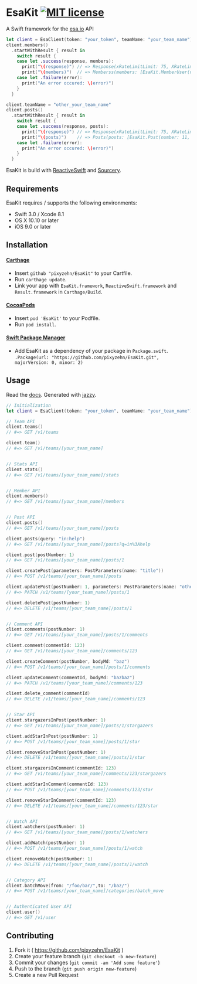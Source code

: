 # EsaKit [![MIT license](https://img.shields.io/badge/license-MIT-lightgrey.svg)](https://raw.githubusercontent.com/pixyzehn/EsaKit/master/LICENSE.md)
A Swift framework for the [esa.io](https://esa.io/) API

```swift
let client = EsaClient(token: "your_token", teamName: "your_team_name")
client.members()
  .startWithResult { result in
    switch result {
    case let .success(response, members):
      print("\(response)") // => Response(xRateLimitLimit: 75, XRateLimitRemaining: 71)
      print("\(members)")  // => Memberss(members: [EsaKit.MemberUser(name:...
    case let .failure(error):
      print("An error occured: \(error)")
    }
  }

client.teamName = "other_your_team_name"
client.posts()
  .startWithResult { result in
    switch result {
    case let .success(response, posts):
      print("\(response)") // => Response(xRateLimitLimit: 75, XRateLimitRemaining: 70)
      print("\(posts)")    // => Posts(posts: [EsaKit.Post(number: 11, name:...
    case let .failure(error):
      print("An error occured: \(error)")
    }
  }
```

EsaKit is build with [ReactiveSwift](https://github.com/ReactiveCocoa/ReactiveSwift) and [Sourcery](https://github.com/krzysztofzablocki/Sourcery).

## Requirements

EsaKit requires / supports the following environments:

- Swift 3.0 / Xcode 8.1
- OS X 10.10 or later
- iOS 9.0 or later

## Installation

#### [Carthage](https://github.com/Carthage/Carthage)

- Insert `github "pixyzehn/EsaKit"` to your Cartfile.
- Run `carthage update`.
- Link your app with `EsaKit.framework`, `ReactiveSwift.framework` and `Result.framework` in `Carthage/Build`.

#### [CocoaPods](https://github.com/cocoapods/cocoapods)

- Insert `pod 'EsaKit'` to your Podfile.
- Run `pod install`.

#### [Swift Package Manager](https://github.com/apple/swift-package-manager)

- Add EsaKit as a dependency of your package in `Package.swift`. `.Package(url: "https://github.com/pixyzehn/EsaKit.git", majorVersion: 0, minor: 2)`

## Usage

Read the [docs](https://pixyzehn.com/EsaKit/). Generated with [jazzy](https://github.com/realm/jazzy).

```swift
// Initialization
let client = EsaClient(token: "your_token", teamName: "your_team_name")

// Team API
client.teams()
// #=> GET /v1/teams

client.team()
// #=> GET /v1/teams/[your_team_name]


// Stats API
client.stats()
// #=> GET /v1/teams/[your_team_name]/stats


// Member API
client.members()
// #=> GET /v1/teams/[your_team_name]/members


// Post API
client.posts()
// #=> GET /v1/teams/[your_team_name]/posts

client.posts(query: "in:help")
// #=> GET /v1/teams/[your_team_name]/posts?q=in%3Ahelp

client.post(postNumber: 1)
// #=> GET /v1/teams/[your_team_name]/posts/1

client.createPost(parameters: PostParameters(name: "title"))
// #=> POST /v1/teams/[your_team_name]/posts

client.updatePost(postNumber: 1, parameters: PostParameters(name: "other_title"))
// #=> PATCH /v1/teams/[your_team_name]/posts/1

client.deletePost(postNumber: 1)
// #=> DELETE /v1/teams/[your_team_name]/posts/1


// Comment API
client.comments(postNumber: 1)
// #=> GET /v1/teams/[your_team_name]/posts/1/comments

client.comment(commentId: 123)
// #=> GET /v1/teams/[your_team_name]/comments/123

client.createComment(postNumber, bodyMd: "baz")
// #=> POST /v1/teams/[your_team_name]/posts/1/comments

client.updateComment(commentId, bodyMd: "bazbaz")
// #=> PATCH /v1/teams/[your_team_name]/comments/123

client.delete_comment(commentId)
// #=> DELETE /v1/teams/[your_team_name]/comments/123


// Star API
client.stargazersInPost(postNumber: 1)
// #=> GET /v1/teams/[your_team_name]/posts/1/stargazers

client.addStarInPost(postNumber: 1)
// #=> POST /v1/teams/[your_team_name]/posts/1/star

client.removeStarInPost(postNumber: 1)
// #=> DELETE /v1/teams/[your_team_name]/posts/1/star

client.stargazersInComment(commentId: 123)
// #=> GET /v1/teams/[your_team_name]/comments/123/stargazers

client.addStarInComment(commentId: 123)
// #=> POST /v1/teams/[your_team_name]/comments/123/star

client.removeStarInComment(commentId: 123)
// #=> DELETE /v1/teams/[your_team_name]/comments/123/star


// Watch API
client.watchers(postNumber: 1)
// #=> GET /v1/teams/[your_team_name]/posts/1/watchers

client.addWatch(postNumber: 1)
// #=> POST /v1/teams/[your_team_name]/posts/1/watch

client.removeWatch(postNumber: 1)
// #=> DELETE /v1/teams/[your_team_name]/posts/1/watch


// Category API
client.batchMove(from: "/foo/bar/",to: "/baz/")
// #=> POST /v1/teams/[your_team_name]/categories/batch_move


// Authenticated User API
client.user()
// #=> GET /v1/user
```

## Contributing

1. Fork it ( https://github.com/pixyzehn/EsaKit )
2. Create your feature branch (`git checkout -b new-feature`)
3. Commit your changes (`git commit -am 'Add some feature'`)
4. Push to the branch (`git push origin new-feature`)
5. Create a new Pull Request
